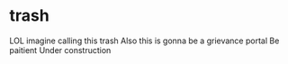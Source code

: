 # trash
LOL imagine calling this trash
Also this is gonna be a grievance portal
Be paitient
Under construction
